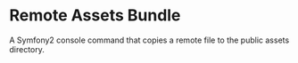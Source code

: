 Remote Assets Bundle
====================

A Symfony2 console command that copies a remote file to the public assets directory.
